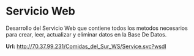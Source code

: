 # Servicio Web

Desarrollo del Servicio Web que contiene todos los metodos necesarios para crear, leer, actualizar y eliminar datos en la Base De Datos.

**Url:** http://70.37.99.231/Comidas_del_Sur_WS/Service.svc?wsdl
